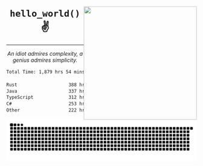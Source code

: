 <div text-align="center">
    <img src="https://i.imgur.com/h1q15Kt.gife" align="right" width="299" height="299">
    <h1 align="center"><code>hello_world()</code> ✌️</h1>
    <hr>
    <p align="center"><i>An idiot admires complexity, a genius admires simplicity.</i></p>
</div>

<!--START_SECTION:waka-->

```txt
Total Time: 1,879 hrs 54 mins

Rust                   388 hrs 29 mins ████▓░░░░░░░░░░░░░░░░░░░░   18.48 %
Java                   337 hrs 45 mins ████░░░░░░░░░░░░░░░░░░░░░   16.07 %
TypeScript             312 hrs 44 mins ███▓░░░░░░░░░░░░░░░░░░░░░   14.88 %
C#                     253 hrs 12 mins ███░░░░░░░░░░░░░░░░░░░░░░   12.05 %
Other                  222 hrs 16 mins ██▓░░░░░░░░░░░░░░░░░░░░░░   10.57 %
```

<!--END_SECTION:waka-->

<picture>
  <source media="(prefers-color-scheme: dark)" srcset="https://raw.githubusercontent.com/Somfic/Somfic/main/github-contribution-grid-snake-dark.svg">
  <source media="(prefers-color-scheme: light)" srcset="https://raw.githubusercontent.com/Somfic/Somfic/main/github-contribution-grid-snake.svg">
  <img alt="github contribution grid snake animation" src="https://raw.githubusercontent.com/Somfic/Somfic/main/github-contribution-grid-snake.svg">
</picture>
